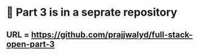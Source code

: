 # 📌 Part 3 is in a seprate repository 
## URL = https://github.com/prajjwalyd/full-stack-open-part-3
